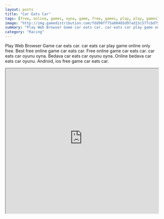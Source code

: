```yaml
---
layout: posts
title: "Car Eats Car"
tags: [free, online, games, oyna, game, free, games, play, play, games]
image: "http://img.gamedistribution.com/fdd90ff75a00485d97ad15c577cbd752.jpg"
summary: "Play Web Browser Game car eats car. car eats car play game online only free. Best free online game car eats car. Free online game car eats car. car eats car oyunu oyna. Bedava car eats car oyunu oyna. Online bedava car eats car oyunu. Android, ios free game car eats car."
category: "Racing"
---
```


Play Web Browser Game car eats car. car eats car play game online only free. Best free online game car eats car. Free online game car eats car. car eats car oyunu oyna. Bedava car eats car oyunu oyna. Online bedava car eats car oyunu. Android, ios free game car eats car.

<iframe width="100%" height="480px;" src="http://flash.gamedistribution.com?game=fdd90ff75a00485d97ad15c577cbd752"></iframe>